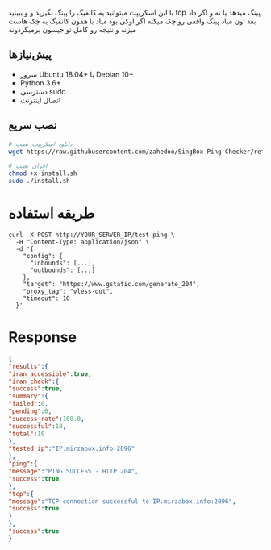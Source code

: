 با این اسکریپت میتوانید یه کانفیگ را پینگ بگیرید و  و ببینید tcp  پینگ میدهد یا نه و اگر داد بعد اون میاد پینگ واقعی رو چک میکنه  اگر اوکی بود میاد با همون کانفیگ یه چک هاست میزنه و نتیجه رو کامل تو جیسون برمیگردونه 


## پیش‌نیازها

- سرور Ubuntu 18.04+ یا Debian 10+
- Python 3.6+
- دسترسی sudo
- اتصال اینترنت

## نصب سریع

```bash
# دانلود اسکریپت نصب
wget https://raw.githubusercontent.com/zahedoo/SingBox-Ping-Checker/refs/heads/main/install.sh

# اجرای نصب
chmod +x install.sh
sudo ./install.sh
```
# طریقه استفاده
```
curl -X POST http://YOUR_SERVER_IP/test-ping \
  -H "Content-Type: application/json" \
  -d '{
    "config": {
      "inbounds": [...],
      "outbounds": [...]
    },
    "target": "https://www.gstatic.com/generate_204",
    "proxy_tag": "vless-out",
    "timeout": 10
  }'
```
# Response
```json
{
"results":{
"iran_accessible":true,
"iran_check":{
"success":true,
"summary":{
"failed":0,
"pending":0,
"success_rate":100.0,
"successful":10,
"total":10
},
"tested_ip":"IP.mirzabox.info:2096"
},
"ping":{
"message":"PING SUCCESS - HTTP 204",
"success":true
},
"tcp":{
"message":"TCP connection successful to IP.mirzabox.info:2096",
"success":true
}
},
"success":true
}
```

